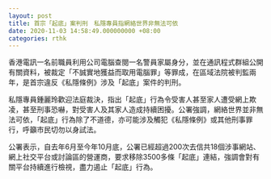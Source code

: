 ```yaml
---
layout: post
title: 首宗「起底」案判刑　私隱專員指網絡世界非無法可依
date: 2020-11-03 14:58:49.000000000 +08:00
categories: rthk
---
```


香港電訊一名前職員利用公司電腦查閱一名警員家屬身分，並在通訊程式群組公開有關資料，被裁定「不誠實地獲益而取用電腦罪」等罪成，在區域法院被判監兩年，是首宗違反《私隱條例》涉及「起底」案件的判刑。

私隱專員鍾麗玲歡迎法庭裁決，指出「起底」行為令受害人甚至家人遭受網上欺凌，甚至刑事恐嚇，對受害人及其家人造成持續困擾。公署強調，網絡世界並非無法可依，「起底」行為除了不道德，亦可能涉及觸犯《私隱條例》或其他刑事罪行，呼籲市民切勿以身試法。

公署表示，自去年6月至今年10月底，公署已經超過200次去信共18個涉事網站、網上社交平台或討論區的營運商，要求移除3500多條「起底」連結，強調會對有關平台持續進行檢視，盡力遏止「起底」行為。
